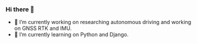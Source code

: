 ### Hi there 👋

- 🔭 I’m currently working on researching autonomous driving and working on GNSS RTK and IMU.
- 🌱 I’m currently learning on Python and Django.


<!--
**JihunDev/JihunDev** is a ✨ _special_ ✨ repository because its `README.md` (this file) appears on your GitHub profile.

Here are some ideas to get you started:

- 🔭 I’m currently working on ...
- 🌱 I’m currently learning ...
- 👯 I’m looking to collaborate on ...
- 🤔 I’m looking for help with ...
- 💬 Ask me about ...
- 📫 How to reach me: ...
- 😄 Pronouns: ...
- ⚡ Fun fact: ...
-->
